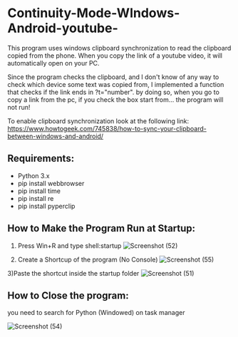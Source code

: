 # Continuity-Mode-WIndows-Android-youtube-

This program uses windows clipboard synchronization to read the clipboard copied from the phone.
When you copy the link of a youtube video, it will automatically open on your PC.

Since the program checks the clipboard, and I don't know of any way to check which device some text was copied from, I implemented a function that checks if the link ends in ?t="number". by doing so, when you go to copy a link from the pc, if you check the box start from... the program will not run!

To enable clipboard synchronization look at the following link:
https://www.howtogeek.com/745838/how-to-sync-your-clipboard-between-windows-and-android/

Requirements:
-----------------------------------------------------------------------------
- Python 3.x
- pip install webbrowser  
- pip install time
- pip install re
- pip install pyperclip


How to Make the Program Run at Startup:
-----------------------------------------------------------------------------

1) Press Win+R and type shell:startup
![Screenshot (52)](https://user-images.githubusercontent.com/87772044/213161051-249d59e9-e073-4b9d-91a3-1a3a5215c0b2.png)

2) Create a Shortcup of the program (No Console)
![Screenshot (55)](https://user-images.githubusercontent.com/87772044/213166945-44497cb3-6990-4ac5-9b48-bc3f0c4e9a02.png)


3)Paste the shortcut inside the startup folder
![Screenshot (51)](https://user-images.githubusercontent.com/87772044/213161236-d44f3acd-4266-4c1d-a276-ec77ca92b006.png)


How to Close the program:
-----------------------------------------------------------------------------
you need to search for Python (Windowed) on task manager

![Screenshot (54)](https://user-images.githubusercontent.com/87772044/213166003-5bd7584a-4b13-4fd1-b7d6-4fb131df5d46.png)

